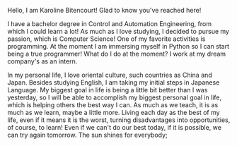 Hello, I am Karoline Bitencourt! Glad to know you've reached here!

I have a bachelor degree in Control and Automation Engineering, from which I could learn a lot! As much as I love studying, I decided to pursue my passion, which is Computer Science! One of my favorite activities is programming. At the moment I am immersing myself in Python so I can start being a true programmer! What do I do at the moment? I work at my dream company's as an intern.

In my personal life, I love oriental culture, such countries as China and Japan. Besides studying English, I am taking my initial steps in Japanese Language. My biggest goal in life is being a little bit better than I was yesterday, so I will be able to accomplish my biggest personal goal in life, which is helping others the best way I can. As much as we teach, it is as much as we learn, maybe a little more. Living each day as the best of my life, even if it means it is the worst, turning disadvantages into opportunities, of course, to learn! Even if we can't do our best today, if it is possible, we can try again tomorrow. The sun shines for everybody;

